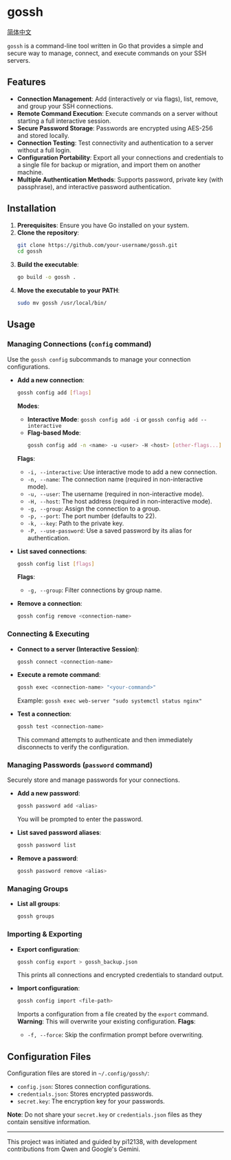 # gossh

[简体中文](docs/README.zh.md)

`gossh` is a command-line tool written in Go that provides a simple and secure way to manage, connect, and execute commands on your SSH servers.

## Features

- **Connection Management**: Add (interactively or via flags), list, remove, and group your SSH connections.
- **Remote Command Execution**: Execute commands on a server without starting a full interactive session.
- **Secure Password Storage**: Passwords are encrypted using AES-256 and stored locally.
- **Connection Testing**: Test connectivity and authentication to a server without a full login.
- **Configuration Portability**: Export all your connections and credentials to a single file for backup or migration, and import them on another machine.
- **Multiple Authentication Methods**: Supports password, private key (with passphrase), and interactive password authentication.

## Installation

1.  **Prerequisites**: Ensure you have Go installed on your system.
2.  **Clone the repository**:
    ```sh
    git clone https://github.com/your-username/gossh.git
    cd gossh
    ```
3.  **Build the executable**:
    ```sh
    go build -o gossh .
    ```
4.  **Move the executable to your PATH**:
    ```sh
    sudo mv gossh /usr/local/bin/
    ```

## Usage

### Managing Connections (`config` command)

Use the `gossh config` subcommands to manage your connection configurations.

- **Add a new connection**:
    ```sh
    gossh config add [flags]
    ```
    **Modes**:
    - **Interactive Mode**: `gossh config add -i` or `gossh config add --interactive`
    - **Flag-based Mode**:
        ```sh
        gossh config add -n <name> -u <user> -H <host> [other-flags...]
        ```
    **Flags**:
    - `-i, --interactive`: Use interactive mode to add a new connection.
    - `-n, --name`: The connection name (required in non-interactive mode).
    - `-u, --user`: The username (required in non-interactive mode).
    - `-H, --host`: The host address (required in non-interactive mode).
    - `-g, --group`: Assign the connection to a group.
    - `-p, --port`: The port number (defaults to 22).
    - `-k, --key`: Path to the private key.
    - `-P, --use-password`: Use a saved password by its alias for authentication.

- **List saved connections**:
    ```sh
    gossh config list [flags]
    ```
    **Flags**:
    - `-g, --group`: Filter connections by group name.

- **Remove a connection**:
    ```sh
    gossh config remove <connection-name>
    ```

### Connecting & Executing

- **Connect to a server (Interactive Session)**:
    ```sh
    gossh connect <connection-name>
    ```

- **Execute a remote command**:
    ```sh
    gossh exec <connection-name> "<your-command>"
    ```
    Example: `gossh exec web-server "sudo systemctl status nginx"`

- **Test a connection**:
    ```sh
    gossh test <connection-name>
    ```
    This command attempts to authenticate and then immediately disconnects to verify the configuration.

### Managing Passwords (`password` command)

Securely store and manage passwords for your connections.

- **Add a new password**:
    ```sh
    gossh password add <alias>
    ```
    You will be prompted to enter the password.

- **List saved password aliases**:
    ```sh
    gossh password list
    ```

- **Remove a password**:
    ```sh
    gossh password remove <alias>
    ```

### Managing Groups

- **List all groups**:
    ```sh
    gossh groups
    ```

### Importing & Exporting

- **Export configuration**:
    ```sh
    gossh config export > gossh_backup.json
    ```
    This prints all connections and encrypted credentials to standard output.

- **Import configuration**:
    ```sh
    gossh config import <file-path>
    ```
    Imports a configuration from a file created by the `export` command.
    **Warning**: This will overwrite your existing configuration.
    **Flags**:
    - `-f, --force`: Skip the confirmation prompt before overwriting.

## Configuration Files

Configuration files are stored in `~/.config/gossh/`:

- `config.json`: Stores connection configurations.
- `credentials.json`: Stores encrypted passwords.
- `secret.key`: The encryption key for your passwords.

**Note**: Do not share your `secret.key` or `credentials.json` files as they contain sensitive information.

---
This project was initiated and guided by pi12138, with development contributions from Qwen and Google's Gemini.